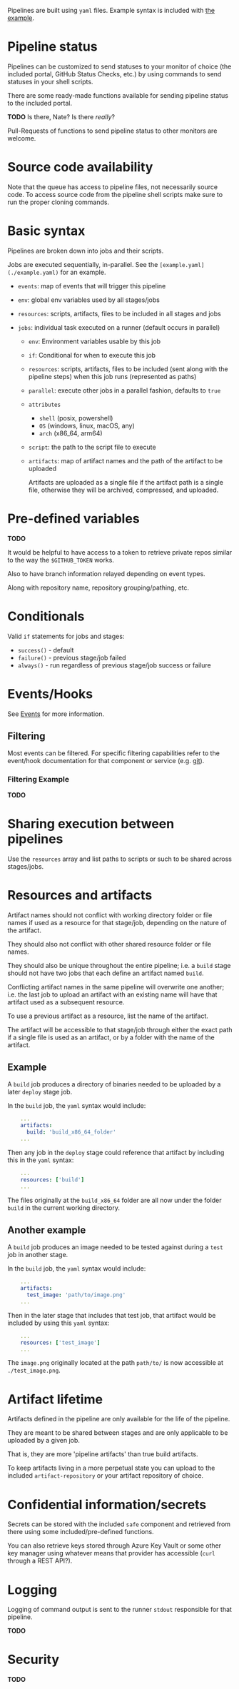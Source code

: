 Pipelines are built using `yaml` files. Example syntax is included with [the example](example.yaml).

# Pipeline status

Pipelines can be customized to send statuses to your monitor of choice (the included portal, GitHub Status Checks, etc.) by using commands to send statuses in your shell scripts.

There are some ready-made functions available for sending pipeline status to the included portal.

**TODO** Is there, Nate? Is there _really_?

Pull-Requests of functions to send pipeline status to other monitors are welcome.

# Source code availability

Note that the queue has access to pipeline files, not necessarily source code. To access source code from the pipeline shell scripts make sure to run the proper cloning commands.

# Basic syntax

Pipelines are broken down into jobs and their scripts.

Jobs are executed sequentially, in-parallel. See the `[example.yaml](./example.yaml)` for an example.

- `events`: map of events that will trigger this pipeline

- `env`: global env variables used by all stages/jobs

- `resources`: scripts, artifacts, files to be included in all stages and jobs

- `jobs`: individual task executed on a runner (default occurs in parallel)
  - `env`: Environment variables usable by this job
  - `if`: Conditional for when to execute this job
  - `resources`: scripts, artifacts, files to be included (sent along with the pipeline steps) when this job runs (represented as paths)
  - `parallel`: execute other jobs in a parallel fashion, defaults to `true`
  - `attributes`
    - `shell` (posix, powershell)
    - `OS` (windows, linux, macOS, any)
    - `arch` (x86_64, arm64)
  - `script`: the path to the script file to execute
  - `artifacts`: map of artifact names and the path of the artifact to be uploaded

      Artifacts are uploaded as a single file if the artifact path is a single file, otherwise they will be archived, compressed, and uploaded.

# Pre-defined variables

**TODO**

It would be helpful to have access to a token to retrieve private repos similar to the way the `$GITHUB_TOKEN` works.

Also to have branch information relayed depending on event types.

Along with repository name, repository grouping/pathing, etc.

# Conditionals

Valid `if` statements for jobs and stages:

- `success()` - default
- `failure()` - previous stage/job failed
- `always()` - run regardless of previous stage/job success or failure

# Events/Hooks

See [Events](../#events) for more information.

## Filtering

Most events can be filtered. For specific filtering capabilities refer to the event/hook documentation for that component or service (e.g. [git](../../code-repository/git#server-side-hooks)).

### Filtering Example

**TODO**

# Sharing execution between pipelines

Use the `resources` array and list paths to scripts or such to be shared across stages/jobs.

# Resources and artifacts

Artifact names should not conflict with working directory folder or file names if used as a resource for that stage/job, depending on the nature of the artifact.

They should also not conflict with other shared resource folder or file names.

They should also be unique throughout the entire pipeline; i.e. a `build` stage should not have two jobs that each define an artifact named `build`.

Conflicting artifact names in the same pipeline will overwrite one another; i.e. the last job to upload an artifact with an existing name will have that artifact used as a subsequent resource.

To use a previous artifact as a resource, list the name of the artifact.

The artifact will be accessible to that stage/job through either the exact path if a single file is used as an artifact, or by a folder with the name of the artifact.

## Example

A `build` job produces a directory of binaries needed to be uploaded by a later `deploy` stage job.

In the `build` job, the `yaml` syntax would include:

```yaml
    ...
    artifacts:
      build: 'build_x86_64_folder'
    ...
```

Then any job in the `deploy` stage could reference that artifact by including this in the `yaml` syntax:

```yaml
    ...
    resources: ['build']
    ...
```

The files originally at the `build_x86_64` folder are all now under the folder `build` in the current working directory.

## Another example

A `build` job produces an image needed to be tested against during a `test` job in another stage.

In the `build` job, the `yaml` syntax would include:

```yaml
    ...
    artifacts:
      test_image: 'path/to/image.png'
    ...
```

Then in the later stage that includes that test job, that artifact would be included by using this `yaml` syntax:

```yaml
    ...
    resources: ['test_image']
    ...
```

The `image.png` originally located at the path `path/to/` is now accessible at `./test_image.png`.

# Artifact lifetime

Artifacts defined in the pipeline are only available for the life of the pipeline.

They are meant to be shared between stages and are only applicable to be uploaded by a given job.

That is, they are more 'pipeline artifacts' than true build artifacts.

To keep artifacts living in a more perpetual state you can upload to the included `artifact-repository` or your artifact repository of choice.

# Confidential information/secrets

Secrets can be stored with the included `safe` component and retrieved from there using some included/pre-defined functions.

You can also retrieve keys stored through Azure Key Vault or some other key manager using whatever means that provider has accessible (`curl` through a REST API?).

# Logging

Logging of command output is sent to the runner `stdout` responsible for that pipeline.

<!-- How do we view the log? -->

**TODO**

# Security

<!-- If someone logs a secret value, how do we mask it? -->

**TODO**
